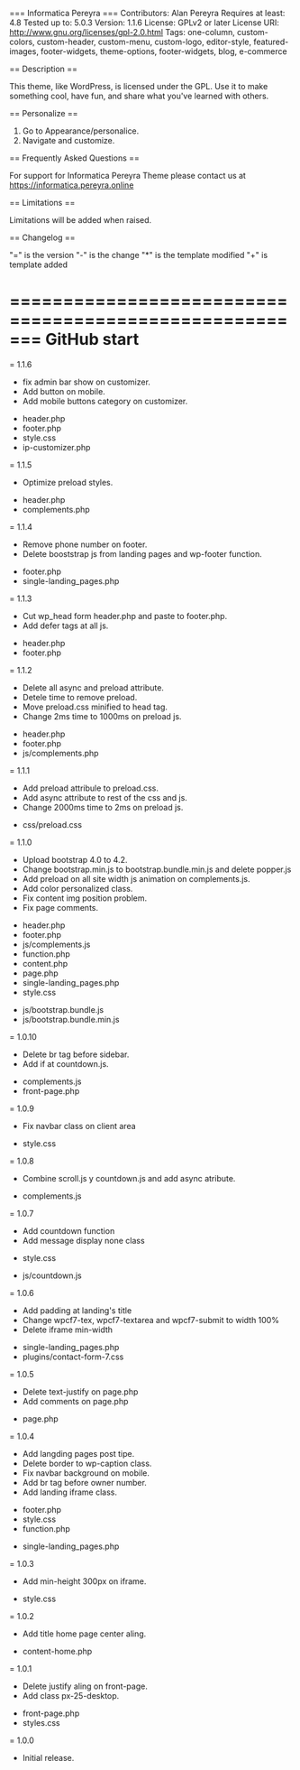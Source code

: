 === Informatica Pereyra ===
Contributors: Alan Pereyra
Requires at least: 4.8
Tested up to: 5.0.3
Version: 1.1.6
License: GPLv2 or later
License URI: http://www.gnu.org/licenses/gpl-2.0.html
Tags: one-column, custom-colors, custom-header, custom-menu, custom-logo, editor-style, featured-images, footer-widgets, theme-options, footer-widgets, blog, e-commerce


== Description ==

This theme, like WordPress, is licensed under the GPL.
Use it to make something cool, have fun, and share what you've learned with others.

== Personalize ==

1. Go to Appearance/personalice.
2. Navigate and customize.


== Frequently Asked Questions ==

For support for Informatica Pereyra Theme please contact us at https://informatica.pereyra.online


== Limitations ==

Limitations will be added when raised.


== Changelog ==

"=" is the version
"-" is the change
"*" is the template modified
"+" is template added


=======================================================
                    GitHub start
=======================================================

= 1.1.6
- fix admin bar show on customizer.
- Add button on mobile.
- Add mobile buttons category on customizer.
* header.php
* footer.php
* style.css
* ip-customizer.php

= 1.1.5
- Optimize preload styles.
* header.php
* complements.php

= 1.1.4
- Remove phone number on footer.
- Delete booststrap js from landing pages and wp-footer function.
* footer.php
* single-landing_pages.php

= 1.1.3
- Cut wp_head form header.php and paste to footer.php.
- Add defer tags at all js.
* header.php
* footer.php

= 1.1.2
- Delete all async and preload attribute.
- Detele time to remove preload.
- Move preload.css minified to head tag.
- Change 2ms time to 1000ms on preload js.
* header.php
* footer.php
* js/complements.php

= 1.1.1
- Add preload attribule to preload.css.
- Add async attribute to rest of the css and js.
- Change 2000ms time to 2ms on preload js.
+ css/preload.css

= 1.1.0
- Upload bootstrap 4.0 to 4.2.
- Change bootstrap.min.js to bootstrap.bundle.min.js and delete popper.js
- Add preload on all site width js animation on complements.js.
- Add color personalized class.
- Fix content img position problem.
- Fix page comments.
* header.php
* footer.php
* js/complements.js
* function.php
* content.php
* page.php
* single-landing_pages.php
* style.css
+ js/bootstrap.bundle.js
+ js/bootstrap.bundle.min.js

= 1.0.10
- Delete br tag before sidebar.
- Add if at countdown.js.
* complements.js
* front-page.php

= 1.0.9
- Fix navbar class on client area
* style.css

= 1.0.8
- Combine scroll.js y countdown.js and add async atribute.
+ complements.js

= 1.0.7
- Add countdown function
- Add message display none class
* style.css
+ js/countdown.js

= 1.0.6
- Add padding at landing's title
- Change wpcf7-tex, wpcf7-textarea and wpcf7-submit to width 100%
- Delete iframe min-width
* single-landing_pages.php
* plugins/contact-form-7.css

= 1.0.5
- Delete text-justify on page.php
- Add comments on page.php
* page.php

= 1.0.4
- Add langding pages post tipe.
- Delete border to wp-caption class.
- Fix navbar background on mobile.
- Add br tag before owner number.
- Add landing iframe class.
* footer.php
* style.css
* function.php
+ single-landing_pages.php

= 1.0.3
- Add min-height 300px on iframe.
* style.css

= 1.0.2
- Add title home page center aling.
* content-home.php

= 1.0.1
- Delete justify aling on front-page.
- Add class px-25-desktop.
* front-page.php
* styles.css

= 1.0.0
- Initial release.
